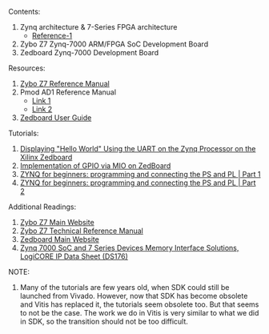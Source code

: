 Contents:
1) Zynq architecture & 7-Series FPGA architecture
   - [Reference-1](2_Zynq_Architecture_C7T.pdf)
2) Zybo Z7 Zynq-7000 ARM/FPGA SoC Development Board
3) Zedboard Zynq-7000 Development Board
   
Resources:
1) [Zybo Z7 Reference Manual](https://digilent.com/reference/programmable-logic/zybo-z7/reference-manual)
2) Pmod AD1 Reference Manual
   - [Link 1](https://digilent.com/reference/pmod/pmodad1/reference-manual?redirect=1)
   - [Link 2](https://digilent.com/reference/pmod/pmodad1/start?srsltid=AfmBOooCFlo5c4yQ4HSvN0AYv5uxojle6DdbRSbTugZk2-r12hAPnNiF)
3) [Zedboard User Guide](zedboard_ug.pdf) 

Tutorials:
1) [Displaying "Hello World" Using the UART on the Zynq Processor on the Xilinx Zedboard](https://youtu.be/oJ-Kl7PR0Oo?feature=shared)
2) [Implementation of GPIO via MIO on ZedBoard](https://youtu.be/qRKlKWHhkUc?feature=shared)
3) [ZYNQ for beginners: programming and connecting the PS and PL | Part 1](https://youtu.be/_odNhKOZjEo?feature=shared)
4) [ZYNQ for beginners: programming and connecting the PS and PL | Part 2](https://youtu.be/AOy5l36DroY?feature=shared)
   
Additional Readings:
1) [Zybo Z7 Main Website](https://digilent.com/reference/programmable-logic/zybo-z7/start?srsltid=AfmBOopN7uKfjqV6cPSYC5BULxTQLSalCz9P4wHHEFmc3UUQrYhqpCC9) 
2) [Zybo Z7 Technical Reference Manual](https://docs.amd.com/r/en-US/ug585-zynq-7000-SoC-TRM/Programmable-Logic-Features-and-Descriptions)
3) [Zedboard Main Website](https://digilent.com/reference/programmable-logic/zedboard/start?srsltid=AfmBOoqFMqRs8EuEuzuW3a6XevHhIlWW80FaLX04CqQMJyEENWKjHxco)
4) [Zynq 7000 SoC and 7 Series Devices Memory Interface Solutions, LogiCORE IP Data Sheet (DS176)](https://docs.amd.com/r/en-US/ds176_7Series_MIS)

NOTE:
1) Many of the tutorials are few years old, when SDK could still be launched from Vivado. However, now that SDK has become obsolete and Vitis has replaced it, the tutorials seem obsolete too. But that seems to not be the case. The work we do in Vitis is very similar to what we did in SDK, so the transition should not be too difficult.


